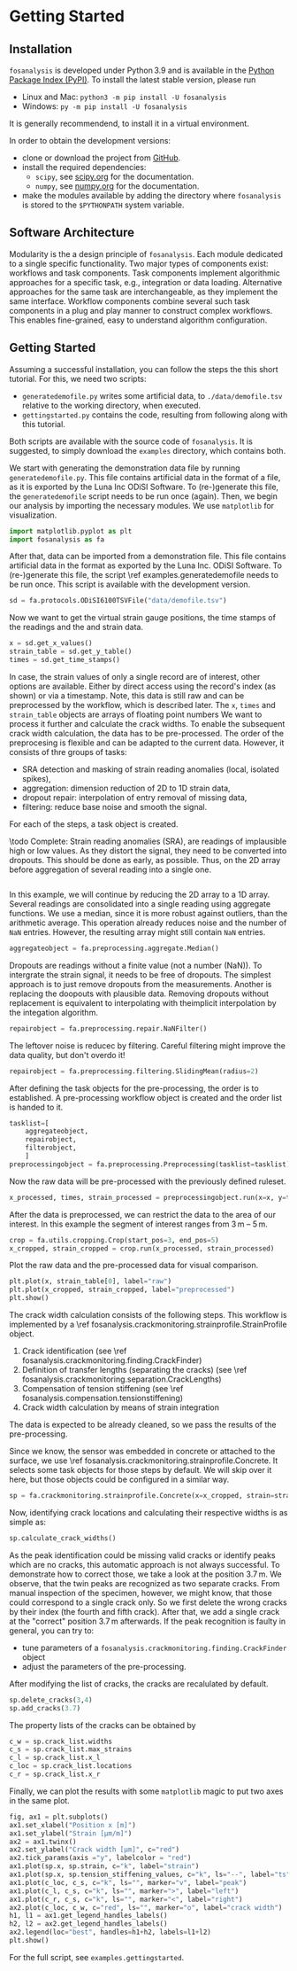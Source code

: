 # Getting Started

## Installation
`fosanalysis` is developed under Python 3.9 and is available in the
[Python Package Index (PyPI)](https://pypi.org/project/fosanalysis/).
To install the latest stable version, please run
- Linux and Mac: `python3 -m pip install -U fosanalysis`
- Windows: `py -m pip install -U fosanalysis`

It is generally recommendend, to install it in a virtual environment.

In order to obtain the development versions:
- clone or download the project from [GitHub](https://github.com/TUD-IMB/fosanalysis).
- install the required dependencies:
    - `scipy`, see [scipy.org](https://scipy.org) for the documentation.
    - `numpy`, see [numpy.org](https://numpy.org) for the documentation.
- make the modules available by adding the directory where `fosanalysis` is stored to the `$PYTHONPATH` system variable.

## Software Architecture
Modularity is the a design principle of `fosanalysis`.
Each module dedicated to a single specific functionality.
Two major types of components exist: workflows and task components.
Task components implement algorithmic approaches for a specific task, e.g., integration or data loading.
Alternative approaches for the same task are interchangeable, as they implement the same interface.
Workflow components combine several such task components in a plug and play manner to construct complex workflows.
This enables fine-grained, easy to understand algorithm configuration.

## Getting Started
Assuming a successful installation, you can follow the steps the this short tutorial.
For this, we need two scripts:
- `generatedemofile.py` writes some artificial data, to `./data/demofile.tsv` relative to the working directory, when executed.
- `gettingstarted.py` contains the code, resulting from following along with this tutorial.

Both scripts are available with the source code of `fosanalysis`.
It is suggested, to simply download the `examples` directory, which contains both.

We start with generating the demonstration data file by running `generatedemofile.py`.
This file contains artificial data in the format of a file, as it is exported by the Luna Inc ODiSI Software.
To (re-)generate this file, the `generatedemofile` script needs to be run once (again).
Then, we begin our analysis by importing the necessary modules.
We use `matplotlib` for visualization.

```.py
import matplotlib.pyplot as plt
import fosanalysis as fa
```

After that, data can be imported from a demonstration file.
This file contains artificial data in the format as exported by the Luna Inc. ODiSI Software.
To (re-)generate this file, the script \ref examples.generatedemofile needs to be run once.
This script is available with the development version.

```.py
sd = fa.protocols.ODiSI6100TSVFile("data/demofile.tsv")
```

Now we want to get the virtual strain gauge positions, the time stamps of the readings and the and strain data.

```.py
x = sd.get_x_values()
strain_table = sd.get_y_table()
times = sd.get_time_stamps()
```

In case, the strain values of only a single record are of interest, other options are available.
Either by direct access using the record's index (as shown) or via a timestamp.
Note, this data is still raw and can be preprocessed by the workflow, which is described later.
The `x`, `times` and `strain_table` objects are arrays of floating point numbers
We want to process it further and calculate the crack widths.
To enable the subsequent crack width calculation, the data has to be pre-processed.
The order of the preprocesing is flexible and can be adapted to the current data.
However, it consists of thre groups of tasks:
- SRA detection and masking of strain reading anomalies (local, isolated spikes),
- aggregation: dimension reduction of 2D to 1D strain data,
- dropout repair: interpolation of entry removal of missing data,
- filtering: reduce base noise and smooth the signal.

For each of the steps, a task object is created.

\todo Complete:
Strain reading anomalies (SRA), are readings of implausible high or low values.
As they distort the signal, they need to be converted into dropouts.
This should be done as early, as possible.
Thus, on the 2D array before aggregation of several reading into a single one.

```.py

```

In this example, we will continue by reducing the 2D array to a 1D array.
Several readings are consolidated into a single reading using aggregate functions.
We use a median, since it is more robust against outliers, than the arithmetic average.
This operation already reduces noise and the number of `NaN` entries.
However, the resulting array might still contain `NaN` entries.

```.py
aggregateobject = fa.preprocessing.aggregate.Median()
```

Dropouts are readings without a finite value (not a number (NaN)).
To intergrate the strain signal, it needs to be free of dropouts.
The simplest approach is to just remove dropouts from the measurements.
Another is replacing the doopouts with plausible data.
Removing dropouts without replacement is equivalent to interpolating
with theimplicit interpolation by the integation algorithm.

```.py
repairobject = fa.preprocessing.repair.NaNFilter()
```

The leftover noise is reducec by filtering.
Careful filtering might improve the data quality, but don't overdo it!

```.py
repairobject = fa.preprocessing.filtering.SlidingMean(radius=2)
```

After defining the task objects for the pre-processing, the order is to established.
A pre-processing workflow object is created and the order list is handed to it.

```.py
tasklist=[
	aggregateobject,
	repairobject,
	filterobject,
	]
preprocessingobject = fa.preprocessing.Preprocessing(tasklist=tasklist)
```

Now the raw data will be pre-processed with the previously defined ruleset.

```.py
x_processed, times, strain_processed = preprocessingobject.run(x=x, y=times, z=strain_table)
```

After the data is preprocessed, we can restrict the data to the area of our interest.
In this example the segment of interest ranges from 3 m – 5 m.

```.py
crop = fa.utils.cropping.Crop(start_pos=3, end_pos=5)
x_cropped, strain_cropped = crop.run(x_processed, strain_processed)
```

Plot the raw data and the pre-processed data for visual comparison.

```.py
plt.plot(x, strain_table[0], label="raw")
plt.plot(x_cropped, strain_cropped, label="preprocessed")
plt.show()
```

The crack width calculation consists of the following steps.
This workflow is implemented by a \ref fosanalysis.crackmonitoring.strainprofile.StrainProfile object.

1. Crack identification (see \ref fosanalysis.crackmonitoring.finding.CrackFinder)
2. Definition of transfer lengths (separating the cracks) (see \ref fosanalysis.crackmonitoring.separation.CrackLengths)
3. Compensation of tension stiffening (see \ref fosanalysis.compensation.tensionstiffening)
4. Crack width calculation by means of strain integration

The data is expected to be already cleaned, so we pass the results of the pre-processing.

Since we know, the sensor was embedded in concrete or attached to the surface, we use \ref fosanalysis.crackmonitoring.strainprofile.Concrete.
It selects some task objects for those steps by default.
We will skip over it here, but those objects could be configured in a similar way.

```.py
sp = fa.crackmonitoring.strainprofile.Concrete(x=x_cropped, strain=strain_cropped)
```

Now, identifying crack locations and calculating their respective widths is as simple as:

```.py
sp.calculate_crack_widths()
```

As the peak identification could be missing valid cracks or identify peaks which are no cracks, this automatic approach is not always successful.
To demonstrate how to correct those, we take a look at the position 3.7 m.
We observe, that the twin peaks are recognized as two separate cracks.
From manual inspection of the specimen, however, we might know, that those could correspond to a single crack only.
So we first delete the wrong cracks by their index (the fourth and fifth crack).
After that, we add a single crack at the "correct" position 3.7 m afterwards.
If the peak recognition is faulty in general, you can try to:
- tune parameters of a `fosanalysis.crackmonitoring.finding.CrackFinder` object
- adjust the parameters of the pre-processing.

After modifying the list of cracks, the cracks are recalulated by default.

```.py
sp.delete_cracks(3,4)
sp.add_cracks(3.7)
```

The property lists of the cracks can be obtained by

```.py
c_w = sp.crack_list.widths
c_s = sp.crack_list.max_strains
c_l = sp.crack_list.x_l
c_loc = sp.crack_list.locations
c_r = sp.crack_list.x_r
```

Finally, we can plot the results with some `matplotlib` magic to put two axes in the same plot.

```.py
fig, ax1 = plt.subplots()
ax1.set_xlabel("Position x [m]")
ax1.set_ylabel("Strain [µm/m]")
ax2 = ax1.twinx()
ax2.set_ylabel("Crack width [µm]", c="red")
ax2.tick_params(axis ="y", labelcolor = "red") 
ax1.plot(sp.x, sp.strain, c="k", label="strain")
ax1.plot(sp.x, sp.tension_stiffening_values, c="k", ls="--", label="ts")
ax1.plot(c_loc, c_s, c="k", ls="", marker="v", label="peak")
ax1.plot(c_l, c_s, c="k", ls="", marker=">", label="left")
ax1.plot(c_r, c_s, c="k", ls="", marker="<", label="right")
ax2.plot(c_loc, c_w, c="red", ls="", marker="o", label="crack width")
h1, l1 = ax1.get_legend_handles_labels()
h2, l2 = ax2.get_legend_handles_labels()
ax2.legend(loc="best", handles=h1+h2, labels=l1+l2)
plt.show()
```

For the full script, see `examples.gettingstarted`.
